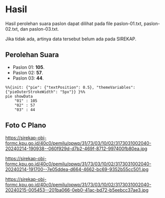 # Hasil

Hasil perolehan suara paslon dapat dilihat pada file paslon-01.txt, paslon-02.txt, dan paslon-03.txt.

Jika tidak ada, artinya data tersebut belum ada pada SIREKAP.

## Perolehan Suara

 * Paslon 01: **105**.
 * Paslon 02: **57**.
 * Paslon 03: **44**.

```mermaid
%%{init: {"pie": {"textPosition": 0.5}, "themeVariables": {"pieOuterStrokeWidth": "5px"}} }%%
pie showData
    "01" : 105
    "02" : 57
    "03" : 44
```
## Foto C Plano

https://sirekap-obj-formc.kpu.go.id/40c0/pemilu/ppwp/31/73/03/10/02/3173031002040-20240214-190938--060f929d-d7b2-469f-8712-997400fb80ea.jpg

https://sirekap-obj-formc.kpu.go.id/40c0/pemilu/ppwp/31/73/03/10/02/3173031002040-20240214-191700--7e05ddea-d664-4662-bc69-9352b55cc501.jpg

https://sirekap-obj-formc.kpu.go.id/40c0/pemilu/ppwp/31/73/03/10/02/3173031002040-20240215-005453--201ba066-0eb0-41ac-bd72-b5eebcc37ae3.jpg
